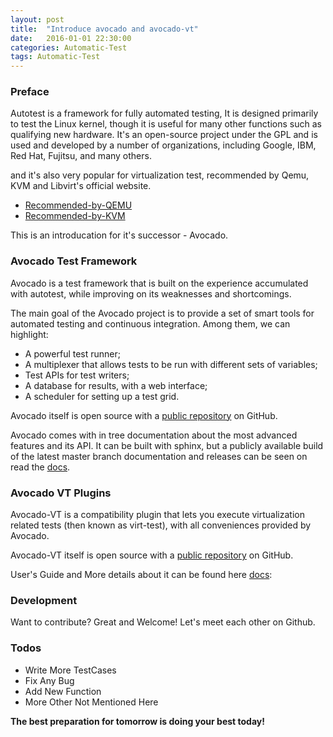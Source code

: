 ```yaml
---
layout: post
title:  "Introduce avocado and avocado-vt"
date:   2016-01-01 22:30:00
categories: Automatic-Test
tags: Automatic-Test
---
```

### Preface

Autotest is a framework for fully automated testing, It is designed primarily to test the Linux kernel, though it is useful for many other
functions such as qualifying new hardware. It's an open-source project under the GPL and is used and developed by a number of organizations,
including Google, IBM, Red Hat, Fujitsu, and many others.

and it's also very popular for virtualization test, recommended by Qemu, KVM and Libvirt's official website.

- [Recommended-by-QEMU](http://wiki.qemu.org/Contribute/KVMAutotestInstallfest)
- [Recommended-by-KVM](http://www.linux-kvm.org/page/KVM-Autotest)

This is an introducation for it's successor - Avocado.

### Avocado Test Framework

Avocado is a test framework that is built on the experience accumulated with autotest, while improving on its weaknesses and shortcomings.

The main goal of the Avocado project is to provide a set of smart tools for automated testing and continuous integration. Among them, we can highlight:

- A powerful test runner;
- A multiplexer that allows tests to be run with different sets of variables;
- Test APIs for test writers;
- A database for results, with a web interface;
- A scheduler for setting up a test grid.

Avocado itself is open source with a [public repository][repo1] on GitHub.

Avocado comes with in tree documentation about the most advanced features and its API. It can be built with sphinx, but a publicly available build of the latest master branch documentation and releases can be seen on read the [docs](http://avocado-framework.github.io/).

### Avocado VT Plugins

Avocado-VT is a compatibility plugin that lets you execute virtualization related tests (then known as virt-test), with all conveniences provided by Avocado.

Avocado-VT itself is open source with a [public repository][repo2] on GitHub.

User's Guide and More details about it can be found here [docs](http://avocado-vt.readthedocs.io/):

### Development

Want to contribute? Great and Welcome! Let's meet each other on Github.

### Todos

 - Write More TestCases
 - Fix Any Bug
 - Add New Function
 - More Other Not Mentioned Here

**The best preparation for tomorrow is doing your best today!**

[//]: # (These are reference links used in the body of this note and get stripped out when the markdown processor does its job. There is no need to format nicely because it shouldn't be seen. Thanks SO - http://stackoverflow.com/questions/4823468/store-comments-in-markdown-syntax)

   [repo1]: <https://github.com/avocado-framework/avocado>
   [repo2]: <https://github.com/avocado-framework/avocado-vt>
